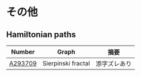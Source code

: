 #   その他

## Hamiltonian paths

| Number | Graph | 摘要 |
| ----- | ----- | ----- | 
| [A293709](https://oeis.org/A293709) | Sierpinski fractal | 添字ズレあり | 
